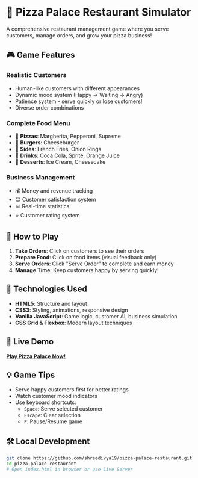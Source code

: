# 🍕 Pizza Palace Restaurant Simulator

A comprehensive restaurant management game where you serve customers, manage orders, and grow your pizza business!

## 🎮 Game Features

### Realistic Customers
- Human-like customers with different appearances
- Dynamic mood system (Happy → Waiting → Angry)
- Patience system - serve quickly or lose customers!
- Diverse order combinations

### Complete Food Menu
- 🍕 **Pizzas**: Margherita, Pepperoni, Supreme
- 🍔 **Burgers**: Cheeseburger
- 🍟 **Sides**: French Fries, Onion Rings
- 🥤 **Drinks**: Coca Cola, Sprite, Orange Juice
- 🍰 **Desserts**: Ice Cream, Cheesecake

### Business Management
- 💰 Money and revenue tracking
- 😊 Customer satisfaction system
- 📊 Real-time statistics
- ⭐ Customer rating system

## 🎯 How to Play

1. **Take Orders**: Click on customers to see their orders
2. **Prepare Food**: Click on food items (visual feedback only)
3. **Serve Orders**: Click "Serve Order" to complete and earn money
4. **Manage Time**: Keep customers happy by serving quickly!

## 🔧 Technologies Used

- **HTML5**: Structure and layout
- **CSS3**: Styling, animations, responsive design
- **Vanilla JavaScript**: Game logic, customer AI, business simulation
- **CSS Grid & Flexbox**: Modern layout techniques

## 🚀 Live Demo

**[Play Pizza Palace Now!](https://shreedivya19.github.io/pizza-palace-restaurant)**

## 💡 Game Tips

- Serve happy customers first for better ratings
- Watch customer mood indicators
- Use keyboard shortcuts:
  - `Space`: Serve selected customer
  - `Escape`: Clear selection
  - `P`: Pause/Resume game

## 🛠️ Local Development

```bash
git clone https://github.com/shreedivya19/pizza-palace-restaurant.git
cd pizza-palace-restaurant
# Open index.html in browser or use Live Server
